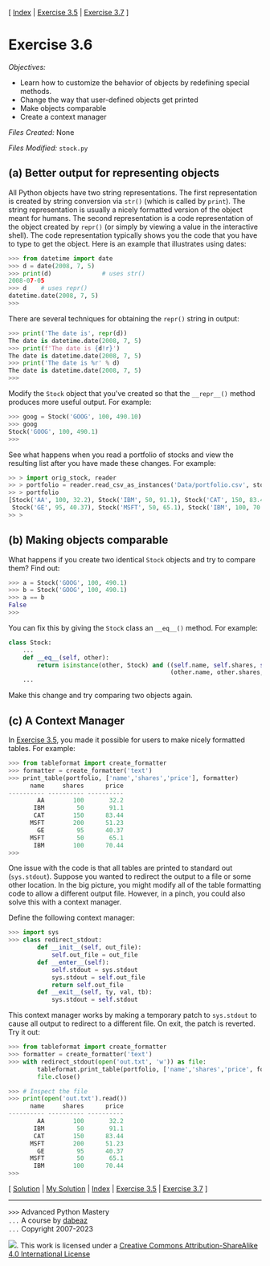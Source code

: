 \[ [Index](index.md) | [Exercise 3.5](ex3_5.md) | [Exercise 3.7](ex3_7.md) \]

# Exercise 3.6

*Objectives:*

- Learn how to customize the behavior of objects by redefining special methods.
- Change the way that user-defined objects get printed
- Make objects comparable
- Create a context manager

*Files Created:* None

*Files Modified:* `stock.py`

## (a) Better output for representing objects

All Python objects have two string representations. The first
representation is created by string conversion via `str()`
(which is called by `print`). The string representation is
usually a nicely formatted version of the object meant for humans.
The second representation is a code representation of the object
created by `repr()` (or simply by viewing a value in the
interactive shell). The code representation typically shows you the
code that you have to type to get the object. Here is an example
that illustrates using dates:

```python
>>> from datetime import date
>>> d = date(2008, 7, 5)
>>> print(d)              # uses str()
2008-07-05
>>> d    # uses repr()
datetime.date(2008, 7, 5)
>>>
```

There are several techniques for obtaining the `repr()` string
in output:

```python
>>> print('The date is', repr(d))
The date is datetime.date(2008, 7, 5)
>>> print(f'The date is {d!r}')
The date is datetime.date(2008, 7, 5)
>>> print('The date is %r' % d)
The date is datetime.date(2008, 7, 5)
>>> 
```

Modify the `Stock` object that you've created so that
the `__repr__()` method
produces more useful output. For example:

```python
>>> goog = Stock('GOOG', 100, 490.10)
>>> goog
Stock('GOOG', 100, 490.1)
>>>
```

See what happens when you read a portfolio of stocks and view the
resulting list after you have made these changes. For example:

```python
>> > import orig_stock, reader
>> > portfolio = reader.read_csv_as_instances('Data/portfolio.csv', stock.Stock)
>> > portfolio
[Stock('AA', 100, 32.2), Stock('IBM', 50, 91.1), Stock('CAT', 150, 83.44), Stock('MSFT', 200, 51.23),
 Stock('GE', 95, 40.37), Stock('MSFT', 50, 65.1), Stock('IBM', 100, 70.44)]
>> >
```

## (b) Making objects comparable

What happens if you create two identical `Stock` objects and try to compare them? Find out:

```python
>>> a = Stock('GOOG', 100, 490.1)
>>> b = Stock('GOOG', 100, 490.1)
>>> a == b
False
>>>
```

You can fix this by giving the `Stock` class an `__eq__()` method. For example:

```python
class Stock:
    ...
    def __eq__(self, other):
        return isinstance(other, Stock) and ((self.name, self.shares, self.price) == 
                                             (other.name, other.shares, other.price))
    ...
```

Make this change and try comparing two objects again.

## (c) A Context Manager

In [Exercise 3.5](ex3_5.md), you made it possible for users to make
nicely formatted tables. For example:

```python
>>> from tableformat import create_formatter
>>> formatter = create_formatter('text')
>>> print_table(portfolio, ['name','shares','price'], formatter)
      name     shares      price
---------- ---------- ---------- 
        AA        100       32.2
       IBM         50       91.1
       CAT        150      83.44
      MSFT        200      51.23
        GE         95      40.37
      MSFT         50       65.1
       IBM        100      70.44
>>>
```

One issue with the code is that all tables are printed to standard out
(`sys.stdout`). Suppose you wanted to redirect the output to a file
or some other location. In the big picture, you might modify all of
the table formatting code to allow a different output file. However,
in a pinch, you could also solve this with a context manager.

Define the following context manager:

```python
>>> import sys
>>> class redirect_stdout:
        def __init__(self, out_file):
            self.out_file = out_file
        def __enter__(self):
            self.stdout = sys.stdout
            sys.stdout = self.out_file
            return self.out_file
        def __exit__(self, ty, val, tb):
            sys.stdout = self.stdout
```

This context manager works by making a temporary patch to `sys.stdout` to cause
all output to redirect to a different file. On exit, the patch is reverted.
Try it out:

```python
>>> from tableformat import create_formatter
>>> formatter = create_formatter('text')
>>> with redirect_stdout(open('out.txt', 'w')) as file:
        tableformat.print_table(portfolio, ['name','shares','price', formatter)
        file.close()

>>> # Inspect the file
>>> print(open('out.txt').read())
      name     shares      price
---------- ---------- ---------- 
        AA        100       32.2
       IBM         50       91.1
       CAT        150      83.44
      MSFT        200      51.23
        GE         95      40.37
      MSFT         50       65.1
       IBM        100      70.44
>>>
```

\[ [Solution](soln3_6.md) | [My Solution](../tableformat.py) | [Index](index.md) | [Exercise 3.5](ex3_5.md) | [Exercise 3.7](ex3_7.md) \]

----
`>>>` Advanced Python Mastery  
`...` A course by [dabeaz](https://www.dabeaz.com)  
`...` Copyright 2007-2023

![](https://i.creativecommons.org/l/by-sa/4.0/88x31.png). This work is licensed under
a [Creative Commons Attribution-ShareAlike 4.0 International License](http://creativecommons.org/licenses/by-sa/4.0/)

